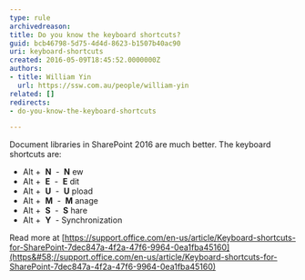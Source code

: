 ```yaml
---
type: rule
archivedreason: 
title: Do you know the keyboard shortcuts?
guid: bcb46798-5d75-4d4d-8623-b1507b40ac90
uri: keyboard-shortcuts
created: 2016-05-09T18:45:52.0000000Z
authors:
- title: William Yin
  url: https://ssw.com.au/people/william-yin
related: []
redirects:
- do-you-know-the-keyboard-shortcuts

---
```


Document libraries in SharePoint 2016 are much better. The keyboard shortcuts are:

<!--endintro-->

* Alt +  **N**  -  **N** ew
* Alt +  **E**  -  **E** dit
* Alt +  **U**  -  **U** pload
* Alt +  **M**  -  **M** anage
* Alt +  **S**  -  **S** hare
* Alt +  **Y**  - Synchronization


Read more at           [https://support.office.com/en-us/article/Keyboard-shortcuts-for-SharePoint-7dec847a-4f2a-47f6-9964-0ea1fba45160](https&#58;//support.office.com/en-us/article/Keyboard-shortcuts-for-SharePoint-7dec847a-4f2a-47f6-9964-0ea1fba45160)

